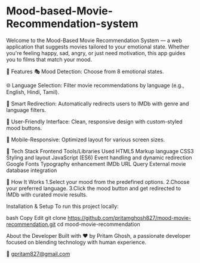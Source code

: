 # Mood-based-Movie-Recommendation-system
Welcome to the Mood-Based Movie Recommendation System — a web application that suggests movies tailored to your emotional state. Whether you're feeling happy, sad, angry, or just need motivation, this app guides you to films that match your mood.

🌟 Features
🎭 Mood Detection: Choose from 8 emotional states.

🌐 Language Selection: Filter movie recommendations by language (e.g., English, Hindi, Tamil).

🔗 Smart Redirection: Automatically redirects users to IMDb with genre and language filters.

🎨 User-Friendly Interface: Clean, responsive design with custom-styled mood buttons.

📱 Mobile-Responsive: Optimized layout for various screen sizes.

🧠 Tech Stack
Frontend	Tools/Libraries Used
HTML5	Markup language
CSS3	Styling and layout
JavaScript (ES6)	Event handling and dynamic redirection
Google Fonts	Typography enhancement
IMDb URL Query	External movie database integration

🚀 How It Works
1.Select your mood from the predefined options.
2.Choose your preferred language.
3.Click the mood button and get redirected to IMDb with curated movie results.

Installation & Setup
To run this project locally:

bash
Copy
Edit
git clone https://github.com/pritamghosh827/mood-movie-recommendation.git
cd mood-movie-recommendation

About the Developer
Built with ❤️ by Pritam Ghosh, a passionate developer focused on blending technology with human experience.

📧 gpritam827@gmail.com
